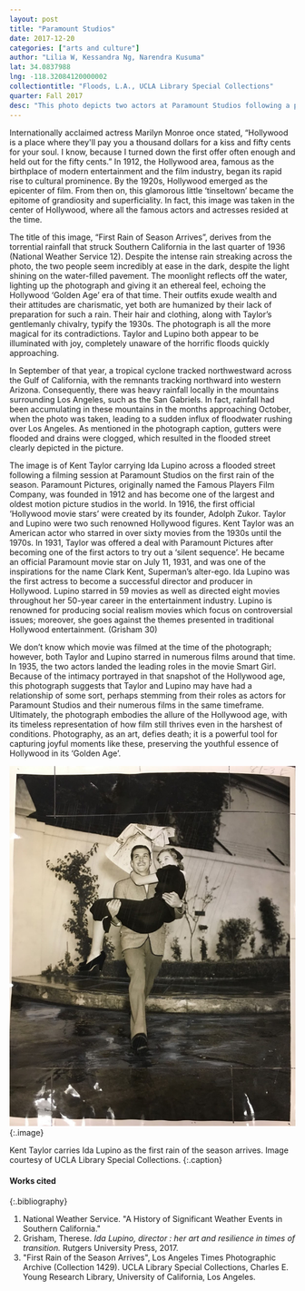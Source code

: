 ```yaml
---
layout: post
title: "Paramount Studios"
date: 2017-12-20
categories: ["arts and culture"]
author: "Lilia W, Kessandra Ng, Narendra Kusuma"
lat: 34.0837988
lng: -118.32084120000002
collectiontitle: "Floods, L.A., UCLA Library Special Collections"
quarter: Fall 2017
desc: "This photo depicts two actors at Paramount Studios following a productive filming session unknowing of the flood to come."
---
```

Internationally acclaimed actress Marilyn Monroe once stated, “Hollywood is a place where they'll pay you a thousand dollars for a kiss and fifty cents for your soul. I know, because I turned down the first offer often enough and held out for the fifty cents.” In 1912, the Hollywood area, famous as the birthplace of modern entertainment and the film industry, began its rapid rise to cultural prominence. By the 1920s, Hollywood emerged as the epicenter of film. From then on, this glamorous little ‘tinseltown’ became the epitome of grandiosity and superficiality. In fact, this image was taken in the center of Hollywood, where all the famous actors and actresses resided at the time.

The title of this image, “First Rain of Season Arrives”, derives from the torrential rainfall that struck Southern California in the last quarter of 1936 (National Weather Service 12). Despite the intense rain streaking across the photo, the two people seem incredibly at ease in the dark, despite the light shining on the water-filled pavement. The moonlight reflects off the water, lighting up the photograph and giving it an ethereal feel, echoing the Hollywood ‘Golden Age’ era of that time. Their outfits exude wealth and their attitudes are charismatic, yet both are humanized by their lack of preparation for such a rain. Their hair and clothing, along with Taylor’s gentlemanly chivalry, typify the 1930s. The photograph is all the more magical for its contradictions. Taylor and Lupino both appear to be illuminated with joy, completely unaware of the horrific floods quickly approaching.

In September of that year, a tropical cyclone tracked northwestward across the Gulf of California, with the remnants tracking northward into western Arizona. Consequently, there was heavy rainfall locally in the mountains surrounding Los Angeles, such as the San Gabriels. In fact, rainfall had been accumulating in these mountains in the months approaching October, when the photo was taken, leading to a sudden influx of floodwater rushing over Los Angeles. As mentioned in the photograph caption, gutters were flooded and drains were clogged, which resulted in the flooded street clearly depicted in the picture.

The image is of Kent Taylor carrying Ida Lupino across a flooded street following a filming session at Paramount Studios on the first rain of the season. Paramount Pictures, originally named the Famous Players Film Company, was founded in 1912 and has become one of the largest and oldest motion picture studios in the world. In 1916, the first official ‘Hollywood movie stars’ were created by its founder, Adolph Zukor. Taylor and Lupino were two such renowned Hollywood figures. Kent Taylor was an American actor who starred in over sixty movies from the 1930s until the 1970s. In 1931, Taylor was offered a deal with Paramount Pictures after becoming one of the first actors to try out a ‘silent sequence’. He became an official Paramount movie star on July 11, 1931, and was one of the inspirations for the name Clark Kent, Superman’s alter-ego. Ida Lupino was the first actress to become a successful director and producer in Hollywood. Lupino starred in 59 movies as well as directed eight movies throughout her 50-year career in the entertainment industry. Lupino is renowned for producing social realism movies which focus on controversial issues; moreover, she goes against the themes presented in traditional Hollywood entertainment. (Grisham 30)

We don’t know which movie was filmed at the time of the photograph; however, both Taylor and Lupino starred in numerous films around that time. In 1935, the two actors landed the leading roles in the movie Smart Girl. Because of the intimacy portrayed in that snapshot of the Hollywood age, this photograph suggests that Taylor and Lupino may have had a relationship of some sort, perhaps stemming from their roles as actors for Paramount Studios and their numerous films in the same timeframe. Ultimately, the photograph embodies the allure of the Hollywood age, with its timeless representation of how film still thrives even in the harshest of conditions. Photography, as an art, defies death; it is a powerful tool for capturing joyful moments like these, preserving the youthful essence of Hollywood in its ‘Golden Age’.

![In a black and white photo Kent Taylor is carrying Ida Lupino. Ida Lupino is carrying a newspaper over their heards to protect them from the rain.](images/rain_1.jpg)
   {:.image}

Kent Taylor carries Ida Lupino as the first rain of the season arrives. Image courtesy of UCLA Library Special Collections.
   {:.caption}

#### Works cited

{:.bibliography}
1. National Weather Service. "A History of Significant Weather Events in Southern California."
2. Grisham, Therese. _Ida Lupino, director : her art and resilience in times of transition._ Rutgers University Press, 2017.
3. "First Rain of the Season Arrives", Los Angeles Times Photographic Archive (Collection 1429). UCLA Library Special Collections, Charles E. Young Research Library, University of California, Los Angeles.
